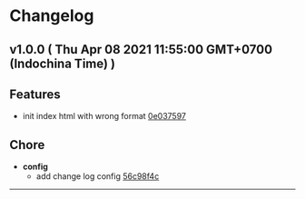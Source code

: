 # Changelog

## v1.0.0  ( Thu Apr 08 2021 11:55:00 GMT+0700 (Indochina Time) )


## Features
  - init index html with wrong format [0e037597](https://github.com:tungnt92/repo-with-wrong-code/commit/0e037597e10558ade17b326697e4c34475fdedc2)




## Chore

  - **config**
    - add change log config [56c98f4c](https://github.com:tungnt92/repo-with-wrong-code/commit/56c98f4c6ebddd8bed8f6a9fe4fa5f34f16f32fc)





---
